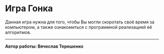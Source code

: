 # Игра Гонка
Данная игра нужна для того, чтобы Вы могли скоротать своё время за компьютером, а также ознакомиться с программной реализацией её алгоритмов.

___
**Автор работы: Вячеслав Терешенко**
